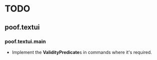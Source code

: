# TODO #
## poof.textui ##
### poof.textui.main ###
- Implement the **ValidityPredicate**s in commands where it's required.